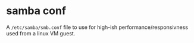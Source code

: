 # samba conf

A `/etc/samba/smb.conf` file to use for high-ish performance/responsivness used from a linux VM guest.
